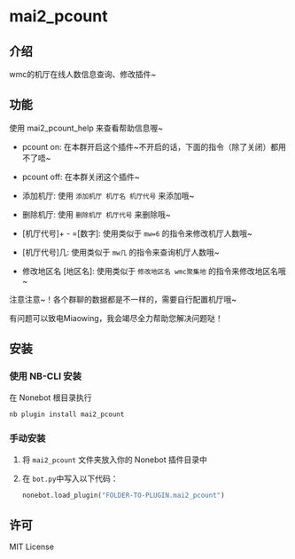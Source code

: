 # mai2_pcount

## 介绍

wmc的机厅在线人数信息查询、修改插件~

## 功能

使用 mai2_pcount_help 来查看帮助信息喔~

- pcount on: 在本群开启这个插件~不开启的话，下面的指令（除了关闭）都用不了唔~

- pcount off: 在本群关闭这个插件~

- 添加机厅: 使用 `添加机厅 机厅名 机厅代号` 来添加哦~

- 删除机厅: 使用 `删除机厅 机厅代号` 来删除哦~

- [机厅代号]+ - =[数字]: 使用类似于 `mw=6` 的指令来修改机厅人数哦~

- [机厅代号]几: 使用类似于 `mw几` 的指令来查询机厅人数哦~

- 修改地区名 [地区名]: 使用类似于 `修改地区名 wmc聚集地` 的指令来修改地区名哦~

注意注意~！各个群聊的数据都是不一样的，需要自行配置机厅哦~

有问题可以致电Miaowing，我会竭尽全力帮助您解决问题哒！

## 安装

### 使用 NB-CLI 安装

在 Nonebot 根目录执行

```bash
nb plugin install mai2_pcount
```

### 手动安装

1. 将 `mai2_pcount` 文件夹放入你的 Nonebot 插件目录中

2. 在 `bot.py`中写入以下代码：

   ```python
   nonebot.load_plugin("FOLDER-TO-PLUGIN.mai2_pcount")

## 许可

MIT License
